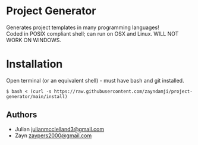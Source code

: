 # Project Generator
Generates project templates in many programming languages!  
Coded in POSIX compliant shell; can run on OSX and Linux.
WILL NOT WORK ON WINDOWS.

# Installation
Open terminal (or an equivalent shell) - must have bash and git installed.   
```console
$ bash < (curl -s https://raw.githubusercontent.com/zayndamji/project-generator/main/install)
```

## Authors
- Julian <julianmcclelland3@gmail.com>
- Zayn <zaypers2000@gmail.com>
